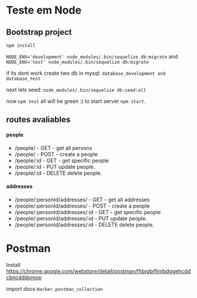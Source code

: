 # Teste em Node

## Bootstrap project

`npm install`

`NODE_ENV='development' node_modules/.bin/sequelize db:migrate`
and
`NODE_ENV='test' node_modules/.bin/sequelize db:migrate`

if its dont work create two db in mysql:
`database_development and database_test`

next lets seed: `node_modules/.bin/sequelize db:seed:all`


now `npm test` all will be green :)
to start server `npm start`.

## routes avaliables

#### people

- /people/ - GET - get all persons
- /people/ - POST - create a people
- /people/:id - GET - get specific people
- /people/:id - PUT update people.
- /people/:id - DELETE delete people.

#### addresses

- /people/:personId/addresses/ - GET - get all addresses
- /people/:personId/addresses/ - POST - create a people
- /people/:personId/addresses/:id - GET - get specific people
- /people/:personId/addresses/:id - PUT update people.
- /people/:personId/addresses/:id - DELETE delete people.


# Postman

Install https://chrome.google.com/webstore/detail/postman/fhbjgbiflinjbdggehcddcbncdddomop

import docs `Hacker.postman_collection`
